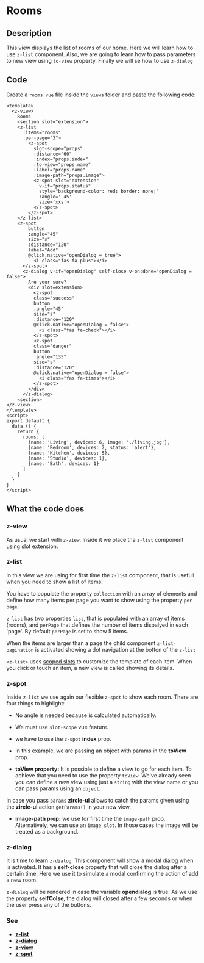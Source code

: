 # Rooms

## Description
This view displays the list of rooms of our home. Here we will learn how to use `z-list` component. Also, we are going to learn how to pass parameters to new view using `to-view` property. Finally we will se how to use `z-dialog`

## Code
Create a `rooms.vue` file inside the `views` folder and paste the following code:

```vue
<template>
  <z-view>
    Rooms
    <section slot="extension">
    <z-list
      :items="rooms"
      :per-page="3">
        <z-spot
          slot-scope="props"
          :distance="60"
          :index="props.index"
          :to-view="props.name"
          :label="props.name"
          :image-path="props.image">
          <z-spot slot="extension"
            v-if="props.status"
            style="background-color: red; border: none;"
            :angle='-45'
            size='xxs'>
          </z-spot>
        </z-spot>
    </z-list>
    <z-spot 
        button
        :angle="45"
        size="s"
        :distance="120"
        label="Add"
        @click.native="openDialog = true">
          <i class="fas fa-plus"></i>
      </z-spot>
      <z-dialog v-if="openDialog" self-close v-on:done="openDialog = false">
        Are your sure?
        <div slot=extension>
          <z-spot
          class="success" 
          button
          :angle="45"
          size="s"
          :distance="120"
          @click.native="openDialog = false">
            <i class="fas fa-check"></i>
          </z-spot>
          <z-spot
          class="danger"
          button
          :angle="135"
          size="s"
          :distance="120"
          @click.native="openDialog = false">
            <i class="fas fa-times"></i>
          </z-spot>
        </div>
      </z-dialog>
    <section>
</z-view>
</template>
<script>
export default {
  data () {
    return {
      rooms: [
        {name: 'Living', devices: 6, image: './living.jpg'},
        {name: 'Bedroom', devices: 2, status: 'alert'},
        {name: 'Kitchen', devices: 5},
        {name: 'Studio', devices: 1},
        {name: 'Bath', devices: 1}
      ]
    }
  }
}
</script>
```
## What the code does

### z-view
As usual we start with `z-view`. Inside it we place tha `z-list` component using slot extension.

### z-list
In this view we are using for first time the `z-list` component, that is usefull when you need to show a list of items. 

You have to populate the property `collection` with an array of elements and define how many items per page you want to show using the property `per-page`. 

`z-list` has two properties `list`, that is populated with an array of items (rooms), and `perPage` that defines the number of items dispalyed in each 'page'. By default `perPage` is set to show 5 items.

When the items are larger than a page the child component `z-list-pagination` is activated showing a dot navigation at the botton of the `z-list`

`<z-list>` uses [scoped slots](https://vuejs.org/v2/guide/components-slots.html#Scoped-Slots) to customize the template of each item. When you click or touch an item, a new view is called showing its details. 

### z-spot 
Inside `z-list` we use again our flexible `z-spot` to show each room. There are four things to highlight: 
  - No angle is needed because is calculated automatically.
  - We must use `slot-scope` vue feature.
  - we have to use the `z-spot` **index** prop.
  - In this example, we are passing an object with params in the **toView** prop.

- **toView property:**
It is possible to define a view to go for each item. To achieve that you need to use the property `toView`. We've already seen you can define a new view using just a `string` with the view name or you can pass params using an `object`.

In case you pass `params` **zircle-ui** allows to catch the params given using the **zircle-ui** action `getParams()` in your new view.

- **image-path prop:** we use for first time the `image-path` prop. Alternatively, we can use an `image slot`. In those cases the image will be treated as a background.

### z-dialog
It is time to learn `z-dialog`. This component will show a modal dialog when is activated. It has a **self-close** property that will close the dialog after a certain time. Here we use it to simulate a modal confirming the action of add a new room.

`z-dialog` will be rendered in case the variable **opendialog** is true. As we use the property **selfColse**, the dialog will closed after a few seconds or when the user press any of the buttons.


### See
- [**z-list**](/api/z-list.html)
- [**z-dialog**](/api/z-dialog.html)
- [**z-view**](/api/z-view.html)
- [**z-spot**](/api/z-spot.html)


